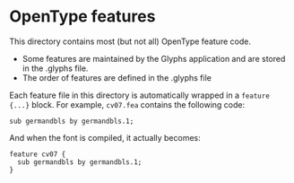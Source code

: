 # OpenType features

This directory contains most (but not all) OpenType feature code.

- Some features are maintained by the Glyphs application and are stored in the .glyphs file.
- The order of features are defined in the .glyphs file

Each feature file in this directory is automatically wrapped in a `feature {...}` block.
For example, `cv07.fea` contains the following code:

```fea
sub germandbls by germandbls.1;
```

And when the font is compiled, it actually becomes:

```
feature cv07 {
  sub germandbls by germandbls.1;
}
```

